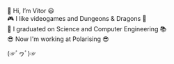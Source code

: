 👋 Hi, I’m Vítor 😃 <br>
🎮 I like videogames and Dungeons & Dragons 🐲<br>
🌱 I graduated on Science and Computer Engineering 📚 <br>
😎 Now I'm working at Polarising 😎 <br>

(☞ﾟヮﾟ)☞
